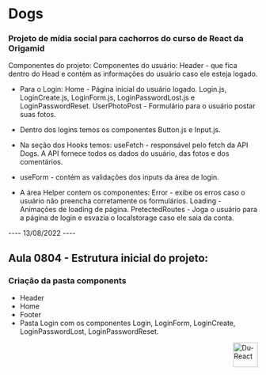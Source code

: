 # Dogs

### Projeto de mídia social para cachorros do curso de React da Origamid

Componentes do projeto:
Componentes do usuário:
Header - que fica dentro do Head e contém as informações do usuário caso ele esteja logado.


- Para o Login:
Home - Página inicial do usuário logado.
Login.js, LoginCreate.js, LoginForm.js, LoginPasswordLost.js e LoginPasswordReset.
UserPhotoPost - Formulário para o usuário postar suas fotos.

- Dentro dos logins temos os componentes Button.js e Input.js.

- Na seção dos Hooks temos:
useFetch - responsável pelo fetch da API Dogs. A API fornece todos os dados do usuário, das fotos e dos comentários.

- useForm - contém as validações dos inputs da área de login.

- A área Helper contem os componentes:
Error - exibe os erros caso o usuário não preencha corretamente os formulários.
Loading - Animações de loading de página.
PretectedRoutes - Joga o usuário para a página de login e esvazia o localstorage caso ele saia da conta.

---- 13/08/2022 ----
## Aula 0804 - Estrutura inicial do projeto: 

### Criação da pasta components

- Header
- Home
- Footer
- Pasta Login com os componentes Login, LoginForm, LoginCreate, LoginPasswordLost, LoginPasswordReset.






<img align="right" alt="Du-React" height="50" src= "https://img.shields.io/badge/React-20232A?style=for-the-badge&logo=react&logoColor=61DAFB">
